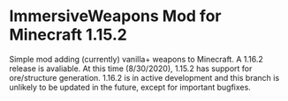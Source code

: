 # ImmersiveWeapons Mod for Minecraft 1.15.2
Simple mod adding (currently) vanilla+ weapons to Minecraft. A 1.16.2 release is avaliable. At this time (8/30/2020), 1.15.2 has support for ore/structure generation. 1.16.2 is in active development and this branch is unlikely to be updated in the future, except for important bugfixes.
